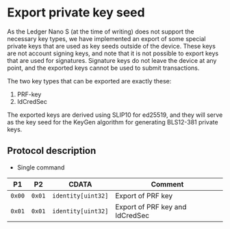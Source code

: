 # Export private key seed

As the Ledger Nano S (at the time of writing) does not support the necessary key types, we have implemented an export
of some special private keys that are used as key seeds outside of the device. These keys are not account signing keys,
and note that it is not possible to export keys that are used for signatures. Signature keys do not leave the device
at any point, and the exported keys cannot be used to submit transactions.

The two key types that can be exported are exactly these:

1. PRF-key
1. IdCredSec

The exported keys are derived using SLIP10 for ed25519, and they will serve as the key seed for the KeyGen algorithm
for generating BLS12-381 private keys.

## Protocol description

* Single command

| P1 | P2 | CDATA | Comment |
|--------|--------|------------|----|
| `0x00` | `0x01` | `identity[uint32]` | Export of PRF key |
| `0x01` | `0x01` | `identity[uint32]` | Export of PRF key and IdCredSec |
